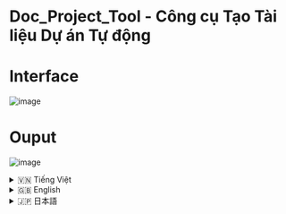 # Doc_Project_Tool - Công cụ Tạo Tài liệu Dự án Tự động

# Interface
![image](https://github.com/user-attachments/assets/5ffbc36e-e9ed-4ed2-95c3-0aeaf7004421)

# Ouput
![image](https://github.com/user-attachments/assets/8d6b78e5-fdd1-4799-b298-067d09674266)


<details>
<summary>🇻🇳 Tiếng Việt</summary>

## 1. Giới thiệu

**Doc_Project_Tool** là một công cụ Python mạnh mẽ được thiết kế để tự động tạo ra tài liệu dự án một cách nhanh chóng và hiệu quả. Công cụ này quét qua cấu trúc thư mục của dự án, liệt kê các thư mục và tệp, đồng thời trích xuất nội dung của các tệp mã nguồn phổ biến (như Python, JavaScript, Java, HTML, CSS, Shell scripts, v.v.) để đưa vào tài liệu.

**Mục tiêu chính của Doc_Project_Tool là:**

- **Tiết kiệm thời gian:** Tự động hóa quá trình tạo tài liệu, loại bỏ công việc thủ công tốn thời gian.
- **Dễ sử dụng:** Giao diện người dùng đồ họa trực quan (GUI) giúp người dùng không cần có kiến thức lập trình sâu vẫn có thể sử dụng.
- **Linh hoạt:** Hỗ trợ cấu hình các thư mục và tệp loại trừ, định dạng đầu ra (TXT hoặc Markdown), giúp tùy chỉnh tài liệu theo nhu cầu.
- **Tài liệu chi tiết:** Tạo ra tài liệu rõ ràng, dễ đọc, giúp người khác nhanh chóng nắm bắt cấu trúc và nội dung dự án.

**Ai nên sử dụng Doc_Project_Tool?**

- **Lập trình viên:** Muốn nhanh chóng tạo tài liệu cho dự án cá nhân hoặc dự án nhóm để chia sẻ, lưu trữ, hoặc bàn giao.
- **Người quản lý dự án:** Cần tài liệu tổng quan về cấu trúc và các thành phần của dự án để theo dõi và quản lý dự án hiệu quả.
- **Sinh viên/Người học:**  Muốn tạo tài liệu cho các bài tập, đồ án, hoặc dự án học tập một cách chuyên nghiệp.

## 2. Tính năng

**Doc_Project_Tool** cung cấp các tính năng nổi bật sau:

- **Quét nhiều thư mục dự án:**  Hỗ trợ chọn nhiều thư mục dự án cùng lúc, cho phép tạo tài liệu cho các dự án lớn hoặc tổ hợp dự án.
- **Loại trừ thư mục con và tệp:** Cho phép người dùng chỉ định các thư mục con và tệp/phần mở rộng tệp cần loại trừ khỏi quá trình tạo tài liệu, giúp tập trung vào các thành phần quan trọng của dự án.
- **Hỗ trợ định dạng đầu ra TXT và Markdown:**
    - **TXT:** Định dạng văn bản thuần túy, dễ đọc trong mọi trình soạn thảo văn bản.
    - **Markdown (.md):** Định dạng phổ biến cho tài liệu, hỗ trợ định dạng văn bản (tiêu đề, danh sách, code block...), dễ dàng chuyển đổi sang HTML và các định dạng khác. Markdown rất thích hợp để đăng tải tài liệu lên các nền tảng như GitHub, GitLab, v.v.
- **Liệt kê cấu trúc thư mục rõ ràng:** Tài liệu được tạo ra thể hiện cấu trúc thư mục dự án một cách trực quan bằng cách sử dụng ký tự đồ họa ASCII (cho TXT) hoặc định dạng danh sách (cho Markdown), giúp dễ dàng hình dung cấu trúc dự án.
- **Trích xuất và hiển thị nội dung tệp mã nguồn:**  Đối với các tệp có phần mở rộng phổ biến như `.py`, `.js`, `.java`, `.cpp`, `.html`, `.css`, `.bat`, `.sh`, `.txt`, `.env`, công cụ sẽ trích xuất và hiển thị nội dung của chúng trong tài liệu (có syntax highlighting đơn giản bằng cách bao quanh code block bằng ```).
- **Xử lý lỗi và bỏ qua tệp/thư mục:**  Công cụ xử lý các lỗi như "Không tìm thấy tệp/thư mục" hoặc "Lỗi truy cập" một cách mềm dẻo và ghi lại thông tin về các lỗi và các tệp/thư mục bị bỏ qua trong tài liệu đầu ra, giúp người dùng biết được những vấn đề có thể xảy ra.
- **Chế độ Verbose (tùy chọn):** Khi bật chế độ Verbose, tài liệu sẽ hiển thị thêm thông tin chi tiết như số lượng tệp và thư mục đã xử lý.
- **Giao diện người dùng đồ họa (GUI) thân thiện:** Sử dụng thư viện `customtkinter` và `tkinter`, cung cấp giao diện trực quan, dễ sử dụng cho người dùng không chuyên về kỹ thuật.
- **Thông báo hoàn thành và Mở thư mục đầu ra:**  Sau khi tạo tài liệu thành công, công cụ hiển thị thông báo hoàn thành và cung cấp nút để mở nhanh chóng thư mục chứa tài liệu vừa tạo.

## 3. Cấu trúc Dự án

```
Doc_Project_Tool/
├── .git/             (Thư mục Git - không liệt kê khi tạo tài liệu)
├── .gitignore        (File chỉ định các tệp/thư mục Git bỏ qua)
├── Core/             (Thư mục chứa mã nguồn chính của công cụ)
│   ├── Tool.py       (File mã nguồn Python chính của công cụ)
├── moitruongao/     (Thư mục môi trường ảo Python - có thể liệt kê hoặc loại trừ)
├── run.bat           (File batch để chạy ứng dụng trên Windows)
```

- **`.git/`**: Thư mục Git chứa thông tin về lịch sử phiên bản của dự án. (Thường được loại trừ khỏi tài liệu).
- **`.gitignore`**: File văn bản liệt kê các file và thư mục mà Git sẽ bỏ qua, không theo dõi và không commit.
- **`Core/`**: Thư mục chứa mã nguồn Python chính của công cụ.
    - **`Tool.py`**: File Python chứa toàn bộ logic của công cụ, giao diện người dùng, và các chức năng tạo tài liệu.
- **`moitruongao/`**: Thư mục môi trường ảo Python. Thư mục này chứa các thư viện Python riêng biệt cho dự án này, giúp tránh xung đột phiên bản thư viện với các dự án khác. (Có thể được đưa vào tài liệu nếu bạn không loại trừ).
- **`run.bat`**: File batch script (trên Windows) giúp kích hoạt môi trường ảo và chạy file `Tool.py` một cách dễ dàng.

## 4. Cài đặt

### Điều kiện tiên quyết

Trước khi cài đặt và sử dụng **Doc_Project_Tool**, bạn cần đảm bảo rằng hệ thống của bạn đã cài đặt:

1. **Python:** Phiên bản Python 3.8 trở lên. Bạn có thể tải Python từ trang web chính thức: [https://www.python.org/downloads/](https://www.python.org/downloads/)

2. **pip:** (Thường được cài đặt cùng với Python) Pip là trình quản lý gói cho Python, dùng để cài đặt các thư viện cần thiết cho dự án.

### Các bước cài đặt

1. **Tải Dự án:** Clone hoặc tải xuống mã nguồn của dự án **Doc_Project_Tool** từ GitHub (hoặc nguồn cung cấp khác).

   ```bash
   git clone [URL_repository_GitHub_của_bạn]
   cd Doc_Project_Tool
   ```

2. **Tạo Môi trường Ảo (khuyến khích):**  Sử dụng môi trường ảo giúp quản lý các thư viện Python cho từng dự án một cách độc lập. Trong thư mục dự án **Doc_Project_Tool**, chạy lệnh sau để tạo môi trường ảo có tên `moitruongao`:

   ```bash
   python -m venv moitruongao
   ```

3. **Kích hoạt Môi trường Ảo:**

   - **Trên Windows:** Chạy file `run.bat` trong thư mục dự án. File `run.bat` sẽ tự động kích hoạt môi trường ảo và chạy ứng dụng.

     Hoặc, bạn có thể kích hoạt thủ công bằng lệnh sau trong Command Prompt hoặc PowerShell:
     ```bash
     moitruongao\Scripts\activate.bat
     ```

   - **Trên macOS/Linux:** Chạy lệnh sau trong Terminal:
     ```bash
     source moitruongao/bin/activate
     ```

4. **Cài đặt Thư viện (nếu cần):** **Doc_Project_Tool** sử dụng các thư viện sau: `customtkinter`, `tkinter`, và `ttk`.  Các thư viện này đã được import trong file `Tool.py`, nhưng nếu bạn gặp lỗi thiếu thư viện khi chạy, hãy đảm bảo chúng đã được cài đặt trong môi trường ảo.

   Mở file `run.bat` bạn sẽ thấy dòng: `pip install -r requirements.txt`.  File `requirements.txt` (nếu có trong repository) sẽ liệt kê các thư viện cần thiết.

   Nếu file `requirements.txt` không có, bạn có thể tự cài đặt các thư viện (trong khi môi trường ảo đang được kích hoạt) bằng lệnh `pip install`:
   ```bash
   pip install customtkinter tkinter ttkbootstrap
   ```
   (Lưu ý: `ttkbootstrap` là một theme cho `tkinter`, không bắt buộc. `customtkinter` đã bao gồm nhiều theme đẹp, `ttkbootstrap` có thể không cần thiết.)

5. **Chạy Ứng dụng:**

   - **Trên Windows (khuyến khích):** Chạy file `run.bat`. File này sẽ kích hoạt môi trường ảo (nếu chưa) và sau đó chạy file `Core\Tool.py` để khởi động ứng dụng GUI.

   - **Chạy trực tiếp (mọi hệ điều hành sau khi kích hoạt môi trường ảo):**
     Di chuyển đến thư mục `Core/` và chạy lệnh:
     ```bash
     cd Core
     python Tool.py
     ```

     Hoặc, từ thư mục gốc dự án, chạy:
     ```bash
     python Core/Tool.py
     ```

     Giao diện đồ họa của **Doc_Project_Tool** sẽ hiện lên.

## 5. Cách Sử dụng

### Giao diện Người dùng Đồ họa (GUI)

Khi chạy file `Tool.py` hoặc `run.bat`, bạn sẽ thấy giao diện chính của **Doc_Project_Tool**:

Giao diện được chia thành các phần chính:

1. **Chọn Thư mục Dự án:**  Khu vực này cho phép bạn thêm và quản lý các thư mục dự án mà bạn muốn tạo tài liệu.
    - **Danh sách Thư mục Dự án:** Hiển thị danh sách các thư mục đã được chọn.
    - **Nút "Thêm":**  Mở hộp thoại chọn thư mục để thêm thư mục dự án vào danh sách.
    - **Nút "Xóa":** Xóa thư mục đang được chọn khỏi danh sách.

2. **Cài đặt Loại trừ:** Khu vực này dùng để cấu hình các loại trừ.
    - **Thư mục con loại trừ:** Một text box lớn để bạn nhập danh sách các tên thư mục con cần loại trừ (ví dụ: `__pycache__`, `venv`, `.git`). Mỗi tên thư mục con trên một dòng.
    - **Tệp loại trừ:**  Một text box lớn để nhập danh sách các phần mở rộng tệp hoặc tên tệp cần loại trừ (ví dụ: `.pyc`, `desktop.ini`, `.json`, `*.log`). Mỗi phần mở rộng hoặc tên tệp trên một dòng.
    - **Nút "Thêm mặc định":** Điền sẵn danh sách các thư mục con và tệp loại trừ mặc định (thường dùng).

3. **Cài đặt Đầu ra:**  Khu vực cấu hình thư mục đầu ra và tên file tài liệu.
    - **Thư mục Đầu ra:**
        - **Label "Thư mục đầu ra":** Nhãn cho trường thư mục đầu ra.
        - **Trường nhập đường dẫn:** Hiển thị đường dẫn thư mục đầu ra hiện tại (mặc định là thư mục hiện tại "."). Bạn có thể nhập trực tiếp đường dẫn hoặc sử dụng nút "Chọn...".
        - **Nút "Chọn...":** Mở hộp thoại chọn thư mục để chọn thư mục đầu ra.
    - **Tên tệp:**
        - **Label "Tên tệp":** Nhãn cho trường tên tệp.
        - **Trường nhập tên tệp cơ sở:**  Nhập tên tệp cơ sở (ví dụ: `tai_lieu_du_an`). Tên file cuối cùng sẽ có dạng `[tên_tệp_cơ_sở].txt` hoặc `[tên_tệp_cơ_sở].md`, có thể có thêm số thứ tự nếu file đã tồn tại.

4. **Định dạng Đầu ra:** Lựa chọn định dạng tài liệu đầu ra:
    - **Radio button "txt":**  Chọn định dạng văn bản thuần túy `.txt`.
    - **Radio button "Markdown":** Chọn định dạng Markdown `.md`.

5. **Tùy chọn & Thực thi:**
    - **Checkbox "Verbose":**  Bật chế độ verbose để hiển thị thêm thông tin chi tiết trong tài liệu đầu ra (số tệp, thư mục đã xử lý).
    - **Nút "Tạo Tài Liệu":** Nút chính để bắt đầu quá trình tạo tài liệu dự án. Nhấn nút này sau khi đã cấu hình xong các cài đặt.

6. **Hiển thị Đầu ra:**  Text box lớn ở cuối giao diện để hiển thị các thông báo trong quá trình tạo tài liệu, cũng như các thông báo lỗi, cảnh báo, và thông báo hoàn thành.

### Giải thích các Trường Nhập

- **Thư mục Dự án:** Chọn một hoặc nhiều thư mục gốc của dự án mà bạn muốn tạo tài liệu cấu trúc và nội dung.
- **Thư mục con loại trừ:** Liệt kê các thư mục con (nằm trong các thư mục dự án đã chọn) mà bạn muốn bỏ qua, không đưa vào tài liệu. Ví dụ: `__pycache__`, `node_modules`, `venv`, `.git`. Mỗi thư mục con trên một dòng.
- **Tệp loại trừ:**  Liệt kê các phần mở rộng tệp (ví dụ: `.pyc`, `.log`, `.tmp`) hoặc tên tệp cụ thể mà bạn muốn bỏ qua. Ví dụ: `.log`, `temp.txt`, `*.bak`.  Mỗi loại trừ trên một dòng.
- **Thư mục Đầu ra:**  Chọn thư mục mà bạn muốn lưu file tài liệu được tạo ra. Nếu bạn không chọn, file sẽ được lưu trong thư mục hiện tại của ứng dụng.
- **Tên tệp:**  Đặt tên cho file tài liệu đầu ra (ví dụ: `project_docs`). Tên file cuối cùng sẽ được thêm phần mở rộng `.txt` hoặc `.md` tùy theo định dạng bạn chọn, và có thể thêm số nếu file trùng tên đã tồn tại.
- **Định dạng:** Chọn giữa `.txt` (văn bản thuần túy) hoặc `.md` (Markdown) cho tài liệu đầu ra.
- **Verbose:**  Nếu đánh dấu vào checkbox "Verbose", tài liệu sẽ bao gồm thêm thông tin về số lượng file và thư mục đã được xử lý.

**Quy trình sử dụng:**

1. **Thêm Thư mục Dự án:** Nhấn nút "Thêm" để chọn một hoặc nhiều thư mục dự án. Các thư mục đã chọn sẽ hiển thị trong danh sách.
2. **Cấu hình Loại trừ (tùy chọn):**  Nhập các thư mục con và tệp cần loại trừ vào các text box tương ứng. Hoặc nhấn "Thêm mặc định" để sử dụng danh sách loại trừ phổ biến.
3. **Chọn Thư mục Đầu ra:** Chọn thư mục bạn muốn lưu tài liệu. Nếu bạn không thay đổi, file sẽ được lưu trong thư mục hiện tại của ứng dụng.
4. **Nhập Tên tệp:** Nhập tên cơ sở cho file tài liệu.
5. **Chọn Định dạng Đầu ra:** Chọn "txt" hoặc "Markdown".
6. **Chọn Verbose (tùy chọn):** Đánh dấu vào checkbox "Verbose" nếu muốn.
7. **Nhấn "Tạo Tài Liệu":**  Nhấn nút này để bắt đầu quá trình tạo tài liệu.
8. **Theo dõi Đầu ra:** Xem text box "Hiển thị Đầu ra" để theo dõi tiến trình, thông báo lỗi, và thông báo hoàn thành.
9. **Kiểm tra Tài liệu:** Sau khi hoàn thành, kiểm tra file tài liệu được tạo ra trong thư mục đầu ra bạn đã chọn. Nhấn nút "Đi tới thư mục" trong hộp thoại hoàn thành để mở thư mục chứa tài liệu.

## 6. Ví dụ Sử dụng

Để giúp bạn dễ dàng hình dung cách sử dụng **Doc_Project_Tool**, chúng ta sẽ xem xét một số ví dụ minh họa cụ thể:

### Ví dụ 1: Tạo tài liệu TXT cơ bản cho một dự án Python nhỏ

**Tình huống:** Bạn có một dự án Python đơn giản tên là `my_python_project` có cấu trúc như sau:

```
my_python_project/
├── main.py
├── utils/
│   ├── helper.py
└── requirements.txt
```

Bạn muốn tạo một tài liệu TXT đơn giản để xem cấu trúc dự án và nội dung các file code Python.

**Các bước thực hiện:**

1. **Khởi động Doc_Project_Tool:** Chạy file `run.bat` (Windows) hoặc `python Core/Tool.py` (macOS/Linux) để mở giao diện ứng dụng.

2. **Thêm Thư mục Dự án:**
   - Nhấn nút **"Thêm"** trong khu vực **"Chọn Thư mục Dự án"**.
   - Chọn thư mục `my_python_project` từ hộp thoại chọn thư mục và nhấn **"Chọn Thư mục"**.
   - Thư mục `my_python_project` sẽ xuất hiện trong danh sách **Thư mục Dự án**.

3. **Cài đặt Loại trừ:**  Để ví dụ đơn giản, chúng ta sẽ **không** loại trừ thư mục con hoặc tệp nào. Để trống các text box **"Thư mục con loại trừ"** và **"Tệp loại trừ"**.

4. **Cài đặt Đầu ra:**
   - **Thư mục Đầu ra:** Để mặc định (thường là thư mục hiện tại của ứng dụng).
   - **Tên tệp:** Nhập `tai_lieu_python_project` vào trường **"Tên tệp"**.

5. **Định dạng Đầu ra:** Chọn radio button **"txt"** để tạo tài liệu định dạng TXT.

6. **Tùy chọn Verbose:** Để ví dụ này đơn giản, **không đánh dấu** vào checkbox **"Verbose"**.

7. **Thực thi:** Nhấn nút **"Tạo Tài Liệu"**.

8. **Xem kết quả:** Sau khi quá trình tạo tài liệu hoàn tất (thông báo "Hoàn thành" hiện ra), mở thư mục đầu ra bạn đã chọn. Bạn sẽ thấy file `tai_lieu_python_project.txt`.

**Nội dung file `tai_lieu_python_project.txt` (ví dụ):**

```txt
Dự án: my_python_project - ...

my_python_project/
├── main.py
└── utils/
    └── helper.py


my_python_project/
**main.py**
```python
def main():
    print("Xin chào từ my_python_project!")
    # Gọi hàm helper từ module utils
    from utils import helper
    helper.say_hello("Người dùng")

if __name__ == "__main__":
    main()
```

```
**utils\helper.py**
```python
def say_hello(name):
    print(f"Xin chào, {name} từ module helper!")
```


**Giải thích:**

- Tài liệu TXT đã được tạo thành công trong thư mục đầu ra.
- Cấu trúc thư mục `my_python_project` được liệt kê rõ ràng.
- Nội dung của các file Python (`main.py`, `utils\helper.py`) đã được trích xuất và hiển thị bên dưới, được bao quanh bởi ``` để đánh dấu code block.

---

### Ví dụ 2: Tạo tài liệu Markdown cho dự án Web và loại trừ thư mục môi trường ảo

**Tình huống:** Bạn có một dự án web front-end sử dụng HTML, CSS, JavaScript và có thư mục môi trường ảo `venv` mà bạn muốn loại trừ khỏi tài liệu. Cấu trúc dự án có thể như sau:

```
my_web_project/
├── index.html
├── css/
│   └── styles.css
├── js/
│   └── script.js
├── img/
│   └── logo.png   (Chúng ta sẽ loại trừ file ảnh này)
└── venv/          (Thư mục môi trường ảo cần loại trừ)
```

Bạn muốn tạo tài liệu Markdown, loại trừ thư mục `venv` và file ảnh `logo.png`.

**Các bước thực hiện:**

1. **Khởi động Doc_Project_Tool.**

2. **Thêm Thư mục Dự án:** Thêm thư mục `my_web_project` vào danh sách dự án như trong Ví dụ 1.

3. **Cài đặt Loại trừ:**
   - **Thư mục con loại trừ:** Trong text box **"Thư mục con loại trừ"**, nhập `venv`.
   - **Tệp loại trừ:** Trong text box **"Tệp loại trừ"**, nhập `logo.png`.

4. **Cài đặt Đầu ra:**
   - **Thư mục Đầu ra:** Chọn thư mục mong muốn, ví dụ: thư mục Desktop.
   - **Tên tệp:** Nhập `tai_lieu_web_project` vào trường **"Tên tệp"**.

5. **Định dạng Đầu ra:** Chọn radio button **"Markdown"** để tạo tài liệu định dạng Markdown.

6. **Tùy chọn Verbose:** **Có thể đánh dấu** vào checkbox **"Verbose"** nếu bạn muốn xem thông tin chi tiết về quá trình xử lý.

7. **Thực thi:** Nhấn nút **"Tạo Tài Liệu"**.

8. **Xem kết quả:** Sau khi hoàn tất, mở thư mục Desktop (hoặc thư mục đầu ra đã chọn). Bạn sẽ thấy file `tai_lieu_web_project.md`.

**Một phần nội dung file `tai_lieu_web_project.md` (ví dụ):**

```markdown
# Dự án: my_web_project - ...

my_web_project/
├── index.html
├── css/
│   └── styles.css
├── js/
│   └── script.js
├── img/
└── venv/          (Không liệt kê)


### [Xử lý file]
✅ my_web_project/index.html

- 📁 Thư mục đã quét: 2
- 📄 Tệp đã quét: 3
- 📂 Thư mục bỏ qua:
    └──venv
- 📄 Tệp bỏ qua:
    └── img\logo.png

**index.html**

```html
<!DOCTYPE html>
<html lang="en">
<head>
    <meta charset="UTF-8">
    <title>Trang Web của Tôi</title>
    <link rel="stylesheet" href="css/styles.css">
</head>
<body>
    <h1>Chào mừng đến với Trang Web của Tôi!</h1>
    <img src="img/logo.png" alt="Logo">
    <script src="js/script.js"></script>
</body>
</html>


**css\styles.css**

```css
body {
    font-family: sans-serif;
}
h1 {
    color: blue;
}


**js\script.js**

```javascript
console.log("Trang web đã được tải!");

```

**Giải thích:**

- Tài liệu Markdown đã được tạo thành công.
- Cấu trúc thư mục hiển thị dưới dạng danh sách Markdown.
- Thư mục `venv/` và file `img/logo.png` đã được loại trừ và được ghi rõ trong phần "Thư mục bỏ qua" và "Tệp bỏ qua" ở cuối tài liệu.
- Nội dung của các file HTML, CSS, JavaScript đã được trích xuất và hiển thị trong Markdown code blocks (```markdown).

---

### Khám phá thêm

Thử nghiệm với các cài đặt khác nhau như bật chế độ **"Verbose"**, thêm nhiều thư mục dự án, và tùy chỉnh danh sách loại trừ để khám phá toàn bộ khả năng của **Doc_Project_Tool**.

Chúc bạn tạo tài liệu dự án thành công!

## 7. Cấu hình Nâng cao

### File loại trừ mặc định

**Doc_Project_Tool** đã cài đặt sẵn một số thư mục con và phần mở rộng tệp loại trừ mặc định, được coi là phổ biến và thường không cần thiết trong tài liệu dự án, ví dụ:

**Thư mục con loại trừ mặc định:**
```
__pycache__
moitruongao
venv
.git
.vscode
bieutuong
memory
node_modules
uploads
chats
```

**Tệp loại trừ mặc định:**
```
.pyc
desktop.ini
.json
.txt
.rar
requirements.txt
ex.json
.jpg
.mp3
```

Bạn có thể tùy chỉnh danh sách này bằng cách chỉnh sửa trực tiếp trong các text box "Thư mục con loại trừ" và "Tệp loại trừ" trong giao diện GUI.  Nút "Thêm mặc định" sẽ giúp bạn nhanh chóng khôi phục lại danh sách loại trừ mặc định nếu bạn muốn.

### Định dạng Đầu ra

**Doc_Project_Tool** hỗ trợ hai định dạng đầu ra chính: **TXT** và **Markdown**.

- **TXT (.txt):** Tạo file văn bản thuần túy, dễ đọc bằng bất kỳ trình soạn thảo văn bản nào. Cấu trúc thư mục được biểu diễn bằng ký tự ASCII. Nội dung file code được bao quanh bởi ``` để đánh dấu code block (nhưng không có syntax highlighting). Phù hợp để đọc nhanh hoặc in ra.

- **Markdown (.md):** Tạo file Markdown, một định dạng rất phổ biến cho tài liệu kỹ thuật. Markdown cho phép định dạng văn bản phong phú hơn (tiêu đề, danh sách, code block, ...) và dễ dàng chuyển đổi sang HTML. Cấu trúc thư mục được biểu diễn bằng danh sách Markdown. Nội dung file code được bao quanh bởi ```markdown để tạo code block Markdown. Định dạng Markdown rất thích hợp để xem trực tuyến trên GitHub, GitLab, hoặc sử dụng với các công cụ tạo tài liệu tĩnh (static site generators).

Bạn có thể chọn định dạng đầu ra phù hợp với nhu cầu sử dụng của mình trước khi tạo tài liệu.

</details>

<details>
<summary>🇬🇧 English</summary>

## 1. Introduction

**Doc_Project_Tool** is a powerful Python tool designed to automatically generate project documentation quickly and efficiently. It scans through the project's directory structure, lists directories and files, and extracts the content of common source code files (such as Python, JavaScript, Java, HTML, CSS, Shell scripts, etc.) for inclusion in the documentation.

**The main goals of Doc_Project_Tool are:**

- **Save Time:** Automate the documentation process, eliminating time-consuming manual work.
- **Easy to Use:** An intuitive Graphical User Interface (GUI) makes it accessible to users without deep programming knowledge.
- **Flexible:** Supports configuration of excluded directories and files, and output formats (TXT or Markdown), allowing customization to meet specific needs.
- **Detailed Documentation:** Generates clear, easy-to-read documentation, helping others quickly understand project structure and content.

**Who should use Doc_Project_Tool?**

- **Programmers:** Who want to quickly create documentation for personal or team projects for sharing, archiving, or handover.
- **Project Managers:** Who need an overview of project structure and components for effective project tracking and management.
- **Students/Learners:** Who want to create professional-looking documentation for assignments, projects, or learning exercises.

## 2. Features

**Doc_Project_Tool** offers the following key features:

- **Scan Multiple Project Directories:** Supports selecting multiple project directories at once, allowing documentation generation for large or combined projects.
- **Exclude Subdirectories and Files:** Allows users to specify subdirectories and file extensions/names to exclude from documentation generation, focusing on essential project components.
- **TXT and Markdown Output Formats Supported:**
    - **TXT:** Plain text format, easily readable in any text editor.
    - **Markdown (.md):** Popular documentation format, supports text formatting (headings, lists, code blocks...), and easily convertible to HTML and other formats. Markdown is well-suited for online documentation platforms like GitHub, GitLab, etc.
- **Clear Directory Structure Listing:** Generated documentation visually represents the project's directory structure using ASCII art characters (for TXT) or list formatting (for Markdown), providing an easy-to-grasp project overview.
- **Source Code File Content Extraction and Display:** For files with common extensions like `.py`, `.js`, `.java`, `.cpp`, `.html`, `.css`, `.bat`, `.sh`, `.txt`, `.env`, the tool extracts and displays their content in the documentation (with basic syntax highlighting by enclosing code blocks in ```).
- **Error Handling and File/Directory Skipping:** The tool gracefully handles errors like "File/directory not found" or "Permission denied," and records information about errors and skipped files/directories in the output documentation, informing users of potential issues.
- **Verbose Mode (Optional):** When Verbose mode is enabled, the documentation includes detailed information such as the number of files and directories processed.
- **User-Friendly Graphical User Interface (GUI):** Uses `customtkinter` and `tkinter` libraries to provide an intuitive, easy-to-use interface for non-technical users.
- **Completion Notification and Output Directory Opening:** Upon successful documentation generation, the tool displays a completion message and provides a button to quickly open the directory containing the generated documentation.

## 3. Project Structure

```
Doc_Project_Tool/
├── .git/             (Git Directory - not listed in documentation)
├── .gitignore        (File specifying files/directories Git should ignore)
├── Core/             (Directory containing the core source code of the tool)
│   ├── Tool.py       (Main Python source code file of the tool)
├── moitruongao/     (Python virtual environment directory - can be listed or excluded)
├── run.bat           (Batch file to run the application on Windows)
```

- **`.git/`**: Git directory containing version history. (Usually excluded from documentation).
- **`.gitignore`**: Text file listing files and directories Git should ignore from tracking and committing.
- **`Core/`**: Directory containing the main Python source code of the tool.
    - **`Tool.py`**: Python file containing the tool's entire logic, user interface, and documentation generation functionalities.
- **`moitruongao/`**: Python virtual environment directory. This directory contains isolated Python libraries for this project, avoiding version conflicts with other projects. (Can be included in documentation if not excluded).
- **`run.bat`**: Batch script (on Windows) to easily activate the virtual environment and run `Tool.py`.

## 4. Installation

### Prerequisites

Before installing and using **Doc_Project_Tool**, ensure your system has the following installed:

1. **Python:** Python version 3.8 or later. You can download Python from the official website: [https://www.python.org/downloads/](https://www.python.org/downloads/)

2. **pip:** (Usually installed with Python) Pip is a package manager for Python, used to install necessary libraries for the project.

### Installation Steps

1. **Download Project:** Clone or download the source code of the **Doc_Project_Tool** project from GitHub (or other source).

   ```bash
   git clone [Your_GitHub_Repository_URL]
   cd Doc_Project_Tool
   ```

2. **Create Virtual Environment (Recommended):** Using a virtual environment helps manage Python libraries for each project independently. In the **Doc_Project_Tool** project directory, run the following command to create a virtual environment named `moitruongao`:

   ```bash
   python -m venv moitruongao
   ```

3. **Activate Virtual Environment:**

   - **On Windows:** Run the `run.bat` file in the project directory. `run.bat` will automatically activate the virtual environment and run the application.

     Alternatively, you can manually activate it using the following command in Command Prompt or PowerShell:
     ```bash
     moitruongao\Scripts\activate.bat
     ```

   - **On macOS/Linux:** Run the following command in the Terminal:
     ```bash
     source moitruongao/bin/activate
     ```

4. **Install Libraries (If Necessary):** **Doc_Project_Tool** uses the following libraries: `customtkinter`, `tkinter`, and `ttk`. These libraries are imported in `Tool.py`, but if you encounter library missing errors, ensure they are installed in the virtual environment.

   Open `run.bat`, and you'll find the line: `pip install -r requirements.txt`. The `requirements.txt` file (if available in the repository) lists the necessary libraries.

   If `requirements.txt` is not present, you can install the libraries manually (while the virtual environment is activated) using the `pip install` command:
   ```bash
   pip install customtkinter tkinter ttkbootstrap
   ```
   (Note: `ttkbootstrap` is a theme for `tkinter`, optional. `customtkinter` already includes beautiful themes; `ttkbootstrap` may not be necessary.)

5. **Run Application:**

   - **On Windows (Recommended):** Run the `run.bat` file. This file will activate the virtual environment (if not already active) and then run `Core\Tool.py` to start the GUI application.

   - **Run Directly (Any OS after activating virtual environment):**
     Navigate to the `Core/` directory and run the command:
     ```bash
     cd Core
     python Tool.py
     ```

     Or, from the project root directory, run:
     ```bash
     python Core/Tool.py
     ```

     The graphical interface of **Doc_Project_Tool** will appear.

## 5. How to Use

### Graphical User Interface (GUI)

When you run `Tool.py` or `run.bat`, you will see the main interface of **Doc_Project_Tool**:

The interface is divided into main sections:

1. **Select Project Directory:** This area allows you to add and manage the project directories for which you want to generate documentation.
    - **Project Directories List:** Displays the list of selected project directories.
    - **"Add" Button:** Opens a directory selection dialog to add a project directory to the list.
    - **"Remove" Button:** Removes the currently selected directory from the list.

2. **Exclusion Settings:** This area is used to configure exclusions.
    - **Excluded Subdirectories:** A large textbox where you can enter a list of subdirectory names to exclude (e.g., `__pycache__`, `venv`, `.git`). Each subdirectory name on a new line.
    - **Excluded Files:** A large textbox to enter a list of file extensions or filenames to exclude (e.g., `.pyc`, `desktop.ini`, `.json`, `*.log`). Each extension or filename on a new line.
    - **"Add Defaults" Button:** Fills in a pre-defined list of commonly used excluded subdirectories and files.

3. **Output Settings:** Area for configuring the output directory and documentation filename.
    - **Output Directory:**
        - **"Output Directory" Label:** Label for the output directory field.
        - **Path Entry Field:** Displays the current output directory path (default is the current directory "."). You can directly enter a path or use the "Browse..." button.
        - **"Browse..." Button:** Opens a directory selection dialog to choose the output directory.
    - **Filename:**
        - **"Filename" Label:** Label for the filename field.
        - **Base Filename Entry Field:** Enter the base filename (e.g., `project_documentation`). The final filename will be `[base_filename].txt` or `[base_filename].md`, potentially with a numeric suffix if a file with the same name already exists.

4. **Output Format:** Select the output documentation format:
    - **"txt" Radio Button:** Selects plain text `.txt` format.
    - **"Markdown" Radio Button:** Selects Markdown `.md` format.

5. **Options & Execution:**
    - **"Verbose" Checkbox:** Enables verbose mode to include more detailed information in the output documentation (number of files, directories processed).
    - **"Generate Documentation" Button:** The main button to start the project documentation generation process. Click this button after configuring all settings.

6. **Output Display:** A large textbox at the bottom of the interface to display messages during documentation generation, including error messages, warnings, and completion notifications.

### Input Field Explanations

- **Project Directories:** Select one or more root directories of the projects for which you want to document structure and content.
- **Excluded Subdirectories:** List subdirectory names (within the selected project directories) that you want to skip and not include in the documentation. Example: `__pycache__`, `node_modules`, `venv`, `.git`. Each subdirectory name on a new line.
- **Excluded Files:** List file extensions (e.g., `.pyc`, `.log`, `.tmp`) or specific filenames you want to skip. Example: `.log`, `temp.txt`, `*.bak`. Each exclusion on a new line.
- **Output Directory:** Choose the directory where you want to save the generated documentation file. If you don't choose, the file will be saved in the application's current directory.
- **Filename:** Set a name for the output documentation file (e.g., `project_docs`). The actual filename will have the extension `.txt` or `.md` depending on the format you choose, and may have a number appended if a filename already exists.
- **Format:** Choose between `.txt` (plain text) or `.md` (Markdown) for the output documentation.
- **Verbose:** If you check the "Verbose" checkbox, the documentation will include extra information about the number of files and directories processed.

**Usage Procedure:**

1. **Add Project Directories:** Click the "Add" button to select one or more project directories. Selected directories will appear in the list.
2. **Configure Exclusions (Optional):** Enter subdirectories and files to exclude in the corresponding text boxes. Or click "Add Defaults" to use the common exclusion list.
3. **Choose Output Directory:** Select the directory where you want to save the documentation. If you don't change it, the file will be saved in the application's current directory.
4. **Enter Filename:** Enter a base name for the documentation file.
5. **Choose Output Format:** Select "txt" or "Markdown".
6. **Select Verbose (Optional):** Check the "Verbose" checkbox if desired.
7. **Click "Generate Documentation":** Click this button to start the documentation generation process.
8. **Monitor Output:** Watch the "Output Display" textbox to monitor progress, error messages, and completion notifications.
9. **Check Documentation:** After completion, check the documentation file generated in the output directory you selected. Click "Go to Folder" in the completion dialog to open the directory containing the documentation.

## 6. Usage Examples

To help you visualize how to use **Doc_Project_Tool**, let's look at some specific usage examples:

### Example 1: Generate Basic TXT Documentation for a Small Python Project

**Scenario:** You have a simple Python project named `my_python_project` with the following structure:

```
my_python_project/
├── main.py
├── utils/
│   ├── helper.py
└── requirements.txt
```

You want to generate basic TXT documentation to view the project structure and the content of the Python code files.

**Steps to Follow:**

1. **Launch Doc_Project_Tool:** Run `run.bat` (Windows) or `python Core/Tool.py` (macOS/Linux) to open the application interface.

2. **Add Project Directory:**
   - Click the **"Add"** button in the **"Select Project Directory"** area.
   - Select the `my_python_project` directory from the directory selection dialog and click **"Select Folder"**.
   - The `my_python_project` directory will appear in the **Project Directories** list.

3. **Exclusion Settings:** For this simple example, we will **not** exclude any subdirectories or files. Leave the **"Excluded Subdirectories"** and **"Excluded Files"** textboxes empty.

4. **Output Settings:**
   - **Output Directory:** Leave it as default (usually the application's current directory).
   - **Filename:** Enter `python_project_docs` in the **"Filename"** field.

5. **Output Format:** Select the **"txt"** radio button to generate TXT format documentation.

6. **Verbose Option:** For this simple example, **do not check** the **"Verbose"** checkbox.

7. **Execute:** Click the **"Generate Documentation"** button.

8. **View Results:** After the documentation generation is complete (the "Completion" message appears), open the output directory you selected. You will see the file `python_project_docs.txt`.

**Content of `python_project_docs.txt` (Example):**

```txt
Project: my_python_project - ...

my_python_project/
├── main.py
└── utils/
    └── helper.py


my_python_project/
**main.py**
```python
def main():
    print("Hello from my_python_project!")
    # Call helper function from utils module
    from utils import helper
    helper.say_hello("User")

if __name__ == "__main__":
    main()
```

```
**utils\helper.py**
```python
def say_hello(name):
    print(f"Hello, {name} from helper module!")
```


**Explanation:**

- The TXT documentation file was successfully created in the output directory.
- The `my_python_project` directory structure is listed clearly.
- The content of Python files (`main.py`, `utils\helper.py`) has been extracted and displayed below, enclosed in ``` to mark code blocks.

---

### Example 2: Generate Markdown Documentation for a Web Project and Exclude a Virtual Environment Directory

**Scenario:** You have a front-end web project using HTML, CSS, JavaScript, and a virtual environment directory `venv` that you want to exclude from documentation. The project structure might be:

```
my_web_project/
├── index.html
├── css/
│   └── styles.css
├── js/
│   └── script.js
├── img/
│   └── logo.png   (We will exclude this image file)
└── venv/          (Virtual environment directory to exclude)
```

You want to generate Markdown documentation, exclude the `venv` directory, and exclude the image file `logo.png`.

**Steps to Follow:**

1. **Launch Doc_Project_Tool.**

2. **Add Project Directory:** Add the `my_web_project` directory to the project list as in Example 1.

3. **Exclusion Settings:**
   - **Excluded Subdirectories:** In the **"Excluded Subdirectories"** textbox, enter `venv`.
   - **Excluded Files:** In the **"Excluded Files"** textbox, enter `logo.png`.

4. **Output Settings:**
   - **Output Directory:** Choose the desired directory, e.g., the Desktop.
   - **Filename:** Enter `web_project_docs` in the **"Filename"** field.

5. **Output Format:** Select the **"Markdown"** radio button to generate Markdown format documentation.

6. **Verbose Option:** **You can check** the **"Verbose"** checkbox if you want to see detailed processing information.

7. **Execute:** Click the **"Generate Documentation"** button.

8. **View Results:** After completion, open the Desktop (or the output directory you chose). You will see the file `web_project_docs.md`.

**Partial Content of `web_project_docs.md` (Example):**

```markdown
# Project: my_web_project - ...

my_web_project/
├── index.html
├── css/
│   └── styles.css
├── js/
│   └── script.js
├── img/
└── venv/          (Not listed)


### [File processing]
✅ my_web_project/index.html

- 📁 Directories scanned: 2
- 📄 Files scanned: 3
- 📂 Directories skipped:
    └──venv
- 📄 Files skipped:
    └── img\logo.png

**index.html**

```html
<!DOCTYPE html>
<html lang="en">
<head>
    <meta charset="UTF-8">
    <title>My Web Page</title>
    <link rel="stylesheet" href="css/styles.css">
</head>
<body>
    <h1>Welcome to My Web Page!</h1>
    <img src="img/logo.png" alt="Logo">
    <script src="js/script.js"></script>
</body>
</html>
```

**css\styles.css**

```css
body {
    font-family: sans-serif;
}
h1 {
    color: blue;
}
```

**js\script.js**

```javascript
console.log("Web page loaded!");
```

**Explanation:**

- The Markdown documentation file was successfully created.
- The directory structure is shown as a Markdown list.
- The `venv/` directory and `img/logo.png` file have been excluded and are noted in the "Directories skipped" and "Files skipped" sections at the end of the documentation.
- The content of HTML, CSS, and JavaScript files has been extracted and displayed within Markdown code blocks (```markdown).

---

### Explore More

Experiment with different settings, such as enabling **"Verbose"** mode, adding multiple project directories, and customizing exclusion lists to explore the full capabilities of **Doc_Project_Tool**.

Happy project documenting!

## 7. Advanced Configuration

### Default Exclusion Files

**Doc_Project_Tool** comes pre-configured with some default excluded subdirectories and file extensions, considered common and often unnecessary in project documentation, for example:

**Default Excluded Subdirectories:**
```
__pycache__
moitruongao
venv
.git
.vscode
bieutuong
memory
node_modules
uploads
chats
```

**Default Excluded Files:**
```
.pyc
desktop.ini
.json
.txt
.rar
requirements.txt
ex.json
.jpg
.mp3
```

You can customize this list by directly editing the "Excluded Subdirectories" and "Excluded Files" text boxes in the GUI. The "Add Defaults" button helps you quickly restore the default exclusion list if needed.

### Output Formats

**Doc_Project_Tool** supports two main output formats: **TXT** and **Markdown**.

- **TXT (.txt):** Creates a plain text file, easily readable in any text editor. Directory structure is represented with ASCII art characters. Code file content is enclosed in ``` to mark code blocks (but with no syntax highlighting). Suitable for quick reading or printing.

- **Markdown (.md):** Creates a Markdown file, a very popular format for technical documentation. Markdown allows for richer text formatting (headings, lists, code blocks, ...) and is easily convertible to HTML. Directory structure is represented with Markdown lists. Code file content is enclosed in ```markdown to create Markdown code blocks. The Markdown format is highly suitable for viewing online on platforms like GitHub, GitLab, or using with static site generators.

You can choose the output format that best suits your usage needs before generating the documentation.

</details>

<details>
<summary>🇯🇵 日本語</summary>

## 1. はじめに

**Doc_Project_Tool** は、プロジェクトのドキュメントを迅速かつ効率的に自動生成するために設計された強力なPythonツールです。プロジェクトのディレクトリ構造をスキャンし、ディレクトリとファイルをリストアップし、一般的なソースコードファイル（Python、JavaScript、Java、HTML、CSS、シェルスクリプトなど）のコンテンツをドキュメントに含めるために抽出します。

**Doc_Project_Toolの主な目的:**

- **時間の節約:** ドキュメント作成プロセスを自動化し、時間のかかる手作業を排除します。
- **使いやすさ:** 直感的なGUI（グラフィカルユーザーインターフェース）により、深いプログラミング知識を持たないユーザーでもアクセス可能。
- **柔軟性:** 除外するディレクトリとファイル、および出力形式（TXTまたはMarkdown）の構成をサポートし、特定のニーズに合わせてカスタマイズできます。
- **詳細なドキュメント:** 明確で読みやすいドキュメントを生成し、他の人がプロジェクトの構造とコンテンツを迅速に理解できるようにします。

**誰がDoc_Project_Toolを使用すべきか？**

- **プログラマー:** 個人またはチームプロジェクトのドキュメントを迅速に作成し、共有、アーカイブ、または引き継ぎたい場合。
- **プロジェクトマネージャー:** 効果的なプロジェクト追跡および管理のために、プロジェクト構造とコンポーネントの概要が必要な場合。
- **学生/学習者:** 課題、プロジェクト、または学習活動のためのプロフェッショナルなドキュメントを作成したい場合。

## 2. 機能

**Doc_Project_Tool** は、以下の主な機能を提供します。

- **複数のプロジェクトディレクトリのスキャン:** 複数のプロジェクトディレクトリの同時選択をサポートし、大規模または結合されたプロジェクトのドキュメント生成を可能にします。
- **サブディレクトリとファイルの除外:** ドキュメント生成から除外するサブディレクトリとファイル拡張子/名を指定でき、重要なプロジェクトコンポーネントに焦点を当てることができます。
- **TXTおよびMarkdown出力形式のサポート:**
    - **TXT:** プレーンテキスト形式で、どのテキストエディターでも簡単に読めます。
    - **Markdown（.md）:** 人気のあるドキュメント形式で、テキストフォーマット（見出し、リスト、コードブロックなど）をサポートし、HTMLおよびその他の形式に簡単に変換できます。Markdownは、GitHub、GitLabなどのオンラインドキュメントプラットフォームに最適です。
- **明確なディレクトリ構造リストの表示:** 生成されたドキュメントは、ASCIIアート文字（TXT用）またはリスト形式（Markdown用）を使用してプロジェクトのディレクトリ構造を視覚的に表し、プロジェクトの概要を把握しやすくします。
- **ソースコードファイルのコンテンツの抽出と表示:** `.py`、`.js`、`.java`、`.cpp`、`.html`、`.css`、`.bat`、`.sh`、`.txt`、`.env`などの一般的な拡張子のファイルの場合、ツールはドキュメント内でコンテンツを抽出して表示します（コードブロックを ``` で囲むことで基本的なシンタックスハイライト表示）。
- **エラー処理とファイル/ディレクトリのスキップ:** ツールは「ファイル/ディレクトリが見つかりません」や「アクセス拒否」などのエラーを適切に処理し、エラーとスキップされたファイル/ディレクトリに関する情報を出力ドキュメントに記録し、ユーザーに潜在的な問題を知らせます。
- **詳細モード（オプション）:** 詳細モードを有効にすると、ドキュメントには、処理されたファイルとディレクトリの数などの詳細情報が含まれます。
- **ユーザーフレンドリーなGUI（グラフィカルユーザーインターフェース）:** `customtkinter` および `tkinter` ライブラリを使用して、技術者でないユーザーにも直感的で使いやすいインターフェースを提供します。
- **完了通知と出力ディレクトリのオープン:** ドキュメント生成の成功時に、ツールは完了メッセージを表示し、生成されたドキュメントを含むディレクトリをすばやく開くためのボタンを提供します。

## 3. プロジェクト構造

```
Doc_Project_Tool/
├── .git/             (Gitディレクトリ - ドキュメントにリストされていません)
├── .gitignore        (Gitが無視するファイル/ディレクトリを指定するファイル)
├── Core/             (ツールのコアソースコードを含むディレクトリ)
│   ├── Tool.py       (ツールのメインPythonソースコードファイル)
├── moitruongao/     (Python仮想環境ディレクトリ - リストするか除外するかを選択可能)
├── run.bat           (Windowsでアプリケーションを実行するバッチファイル)
```

- **`.git/`**: バージョン履歴を含むGitディレクトリ。（通常、ドキュメントから除外されます）。
- **`.gitignore`**: Gitが追跡とコミットから無視するファイルとディレクトリをリストしたテキストファイル。
- **`Core/`**: ツールのメインPythonソースコードを含むディレクトリ。
    - **`Tool.py`**: ツールのロジック全体、ユーザーインターフェース、およびドキュメント生成機能を包含するPythonファイル。
- **`moitruongao/`**: Python仮想環境ディレクトリ。このディレクトリには、このプロジェクト用に隔離されたPythonライブラリが含まれており、他のプロジェクトとのバージョン競合を回避します。（除外されていない場合はドキュメントに含めることができます）。
- **`run.bat`**: 仮想環境をアクティブにして `Tool.py` を簡単に実行するためのバッチスクリプト（Windows）。

## 4. インストール

### 前提条件

**Doc_Project_Tool** をインストールして使用する前に、システムに以下がインストールされていることを確認してください。

1. **Python:** Pythonバージョン3.8以降。Python公式サイトからダウンロードできます。[https://www.python.org/downloads/](https://www.python.org/downloads/)

2. **pip:** （通常Pythonと一緒にインストールされます）PipはPythonのパッケージマネージャーであり、プロジェクトに必要なライブラリをインストールするために使用されます。

### インストール手順

1. **プロジェクトのダウンロード:** GitHub（または他のソース）から **Doc_Project_Tool** プロジェクトのソースコードをクローンまたはダウンロードします。

   ```bash
   git clone [Your_GitHub_Repository_URL]
   cd Doc_Project_Tool
   ```

2. **仮想環境の作成（推奨）:** 仮想環境を使用すると、各プロジェクトのPythonライブラリを独立して管理できます。**Doc_Project_Tool** プロジェクトディレクトリで、次のコマンドを実行して `moitruongao` という名前の仮想環境を作成します。

   ```bash
   python -m venv moitruongao
   ```

3. **仮想環境のアクティブ化:**

   - **Windowsの場合:** プロジェクトディレクトリにある `run.bat` ファイルを実行します。 `run.bat` は仮想環境を自動的にアクティブ化し、アプリケーションを実行します。

     または、コマンドプロンプトまたはPowerShellで次のコマンドを使用して手動でアクティブ化することもできます。
     ```bash
     moitruongao\Scripts\activate.bat
     ```

   - **macOS/Linuxの場合:** ターミナルで次のコマンドを実行します。
     ```bash
     source moitruongao/bin/activate
     ```

4. **ライブラリのインストール（必要な場合）:** **Doc_Project_Tool** は、次のライブラリを使用します。`customtkinter`、`tkinter`、および `ttk`。これらのライブラリは `Tool.py` にインポートされていますが、ライブラリが見つからないエラーが発生した場合は、仮想環境にインストールされていることを確認してください。

   `run.bat` を開くと、`pip install -r requirements.txt` という行があります。 `requirements.txt` ファイル（リポジトリで利用可能な場合）には、必要なライブラリがリストされています。

   `requirements.txt` が存在しない場合は、仮想環境がアクティブになっている間に `pip install` コマンドを使用してライブラリを手動でインストールできます。
   ```bash
   pip install customtkinter tkinter ttkbootstrap
   ```
   （注：`ttkbootstrap` は `tkinter` のテーマであり、オプションです。`customtkinter` にはすでに美しいテーマが含まれており、`ttkbootstrap` は必要ない場合があります。）

5. **アプリケーションの実行:**

   - **Windowsの場合（推奨）:** `run.bat` ファイルを実行します。このファイルは仮想環境をアクティブ化し（まだアクティブ化されていない場合）、次に `Core\Tool.py` を実行してGUIアプリケーションを起動します。

   - **直接実行（仮想環境をアクティブ化した後、任意のOS）:**
     `Core/` ディレクトリに移動し、次のコマンドを実行します。
     ```bash
     cd Core
     python Tool.py
     ```

     または、プロジェクトのルートディレクトリから、次を実行します。
     ```bash
     python Core/Tool.py
     ```

     **Doc_Project_Tool** のグラフィカルインターフェースが表示されます。

## 5. 使用方法

### GUI（グラフィカルユーザーインターフェース）

`Tool.py` または `run.bat` を実行すると、**Doc_Project_Tool** のメインインターフェースが表示されます。

インターフェースは、主に次のセクションに分かれています。

1. **プロジェクトディレクトリの選択:** この領域では、ドキュメントを生成するプロジェクトディレクトリを追加および管理できます。
    - **プロジェクトディレクトリリスト:** 選択されたプロジェクトディレクトリのリストを表示します。
    - **[追加]ボタン:** プロジェクトディレクトリをリストに追加するためのディレクトリ選択ダイアログを開きます。
    - **[削除]ボタン:** 現在選択されているディレクトリをリストから削除します。

2. **除外設定:** この領域は、除外を構成するために使用されます。
    - **除外するサブディレクトリ:** 除外するサブディレクトリ名のリストを入力できる大きなテキストボックス（例：`__pycache__`、`venv`、`.git`）。各サブディレクトリ名を新しい行に入力します。
    - **除外するファイル:** 除外するファイル拡張子またはファイル名のリストを入力できる大きなテキストボックス（例：`.pyc`、`desktop.ini`、`.json`、`*.log`）。各拡張子またはファイル名を新しい行に入力します。
    - **[デフォルトを追加]ボタン:** 一般的に使用される除外するサブディレクトリとファイルの事前定義されたリストを挿入します。

3. **出力設定:** 出力ディレクトリとドキュメントファイル名を構成する領域。
    - **出力ディレクトリ:**
        - **[出力ディレクトリ]ラベル:** 出力ディレクトリフィールドのラベル。
        - **パス入力フィールド:** 現在の出力ディレクトリパス（デフォルトは現在のディレクトリ「。」）を表示します。パスを直接入力するか、[参照...]ボタンを使用できます。
        - **[参照...]ボタン:** 出力ディレクトリを選択するためのディレクトリ選択ダイアログを開きます。
    - **ファイル名:**
        - **[ファイル名]ラベル:** ファイル名フィールドのラベル。
        - **基本ファイル名入力フィールド:** 基本ファイル名（例：`project_documentation`）を入力します。最終的なファイル名は `[基本ファイル名].txt` または `[基本ファイル名].md` になり、同じ名前のファイルがすでに存在する場合は、数値サフィックスが付加される可能性があります。

4. **出力形式:** 出力ドキュメント形式を選択します。
    - **[txt]ラジオボタン:** プレーンテキストの`.txt`形式を選択します。
    - **[Markdown]ラジオボタン:** Markdown `.md` 形式を選択します。

5. **オプションと実行:**
    - **[詳細]チェックボックス:** 出力ドキュメントに詳細情報（処理されたファイル数、ディレクトリ数）を含めるために、詳細モードを有効にします。
    - **[ドキュメントを生成]ボタン:** プロジェクトドキュメントの生成プロセスを開始するためのメインボタン。すべての設定を構成したら、このボタンをクリックします。

6. **出力表示:** ドキュメント生成中のメッセージ（エラーメッセージ、警告、完了通知を含む）を表示するための、インターフェースの下部にある大きなテキストボックス。

### 入力フィールドの説明

- **プロジェクトディレクトリ:** 構造とコンテンツを文書化するプロジェクトのルートディレクトリを1つ以上選択します。
- **除外するサブディレクトリ:** ドキュメントに含めずにスキップするサブディレクトリ名（選択したプロジェクトディレクトリ内）をリストします。例：`__pycache__`、`node_modules`、`venv`、`.git`。各サブディレクトリ名を新しい行に入力します。
- **除外するファイル:** スキップするファイル拡張子（例：`.pyc`、`.log`、`.tmp`）または特定のファイル名をリストします。例：`.log`、`temp.txt`、`*.bak`。各除外を新しい行に入力します。
- **出力ディレクトリ:** 生成されたドキュメントファイルを保存するディレクトリを選択します。選択しない場合、ファイルはアプリケーションの現在のディレクトリに保存されます。
- **ファイル名:** 出力ドキュメントファイルの名前を設定します（例：`project_docs`）。実際のファイル名には、選択した形式に応じて拡張子 `.txt` または `.md` が付加され、ファイル名が既に存在する場合は、番号が付加される場合があります。
- **形式:** 出力ドキュメントの形式として `.txt` （プレーンテキスト）または `.md` （Markdown）を選択します。
- **詳細:** [詳細] チェックボックスをオンにすると、ドキュメントには、処理されたファイルとディレクトリの数に関する追加情報が含まれます。

**使用手順:**

1. **プロジェクトディレクトリを追加:** [追加]ボタンをクリックして、1つまたは複数のプロジェクトディレクトリを選択します。選択したディレクトリがリストに表示されます。
2. **除外を構成する（オプション）:** 対応するテキストボックスに除外するサブディレクトリとファイルを入力します。または、[デフォルトを追加] をクリックして、一般的な除外リストを使用します。
3. **出力ディレクトリを選択:** ドキュメントを保存するディレクトリを選択します。変更しない場合、ファイルはアプリケーションの現在のディレクトリに保存されます。
4. **ファイル名を入力:** ドキュメントファイルの基本名を入力します。
5. **出力形式を選択:** [txt] または [Markdown] を選択します。
6. **[詳細] を選択（オプション）:** 必要に応じて [詳細] チェックボックスをオンにします。
7. **[ドキュメントを生成] をクリック:** このボタンをクリックして、ドキュメント生成プロセスを開始します。
8. **出力を監視:** [出力表示] テキストボックスを見て、進行状況、エラーメッセージ、完了通知を監視します。
9. **ドキュメントを確認:** 完了後、選択した出力ディレクトリに生成されたドキュメントファイルを確認します。完了ダイアログの [フォルダーに移動] をクリックして、ドキュメントを含むディレクトリを開きます。

## 6. 使用例

**Doc_Project_Tool** の使用方法を視覚化するために、いくつかの特定の使用例を見てみましょう。

### 例 1：小規模なPythonプロジェクトの基本的なTXTドキュメントを生成する

**シナリオ:** 次のような構造の `my_python_project` という名前のシンプルなPythonプロジェクトがあります。

```
my_python_project/
├── main.py
├── utils/
│   ├── helper.py
└── requirements.txt
```

プロジェクト構造とPythonコードファイルの内容を表示するために、基本的なTXTドキュメントを生成します。

**実行する手順:**

1. **Doc_Project_Toolを起動:** `run.bat` (Windows) または `python Core/Tool.py` (macOS/Linux) を実行して、アプリケーションインターフェースを開きます。

2. **プロジェクトディレクトリを追加:**
   - **[プロジェクトディレクトリを選択]** 領域の **[追加]** ボタンをクリックします。
   - ディレクトリ選択ダイアログから `my_python_project` ディレクトリを選択し、**[フォルダーを選択]** をクリックします。
   - `my_python_project` ディレクトリが **プロジェクトディレクトリ** リストに表示されます。

3. **除外設定:** この簡単な例では、サブディレクトリまたはファイルを除外**しません**。**[除外するサブディレクトリ]** および **[除外するファイル]** テキストボックスを空のままにします。

4. **出力設定:**
   - **出力ディレクトリ:** デフォルトのままにします（通常はアプリケーションの現在のディレクトリ）。
   - **ファイル名:** **[ファイル名]** フィールドに `python_project_docs` と入力します。

5. **出力形式:** **[txt]** ラジオボタンを選択して、TXT形式のドキュメントを生成します。

6. **詳細オプション:** この簡単な例では、**[詳細]** チェックボックスを**オンにしません**。

7. **実行:** **[ドキュメントを生成]** ボタンをクリックします。

8. **結果を表示:** ドキュメントの生成が完了したら（「完了」メッセージが表示されたら）、選択した出力ディレクトリを開きます。`python_project_docs.txt` ファイルが表示されます。

**`python_project_docs.txt` の内容（例）:**

```txt
プロジェクト: my_python_project - ...

my_python_project/
├── main.py
└── utils/
    └── helper.py


my_python_project/
**main.py**
```python
def main():
    print("こんにちは、my_python_projectから！")
    # utilsモジュールからヘルパー関数を呼び出す
    from utils import helper
    helper.say_hello("ユーザー")

if __name__ == "__main__":
    main()
```

```
**utils\helper.py**
```python
def say_hello(name):
    print(f"こんにちは、{name}さん、ヘルパーモジュールから！")
```


**説明:**

- TXTドキュメントファイルが出力ディレクトリに正常に作成されました。
- `my_python_project` ディレクトリ構造が明確にリストされています。
- Pythonファイル（`main.py`、`utils\helper.py`）の内容が抽出され、下に表示され、コードブロックをマークするために ``` で囲まれています。

---

### 例 2：WebプロジェクトのMarkdownドキュメントを生成し、仮想環境ディレクトリを除外する

**シナリオ:** HTML、CSS、JavaScript、およびドキュメントから除外する仮想環境ディレクトリ `venv` を使用するフロントエンドWebプロジェクトがあります。プロジェクト構造は次のようになります。

```
my_web_project/
├── index.html
├── css/
│   └── styles.css
├── js/
│   └── script.js
├── img/
│   └── logo.png   （この画像ファイルを除外します）
└── venv/          （除外する仮想環境ディレクトリ）
```

Markdownドキュメントを生成し、`venv` ディレクトリと画像ファイル `logo.png` を除外します。

**実行する手順:**

1. **Doc_Project_Toolを起動します。**

2. **プロジェクトディレクトリを追加:** 例1のように、`my_web_project` ディレクトリをプロジェクトリストに追加します。

3. **除外設定:**
   - **除外するサブディレクトリ:** **[除外するサブディレクトリ]** テキストボックスに `venv` と入力します。
   - **除外するファイル:** **[除外するファイル]** テキストボックスに `logo.png` と入力します。

4. **出力設定:**
   - **出力ディレクトリ:** 目的のディレクトリ（例：デスクトップ）を選択します。
   - **ファイル名:** **[ファイル名]** フィールドに `web_project_docs` と入力します。

5. **出力形式:** **[Markdown]** ラジオボタンを選択して、Markdown形式のドキュメントを生成します。

6. **詳細オプション:** 詳細な処理情報を確認したい場合は、**[詳細]** チェックボックスを**オンにできます**。

7. **実行:** **[ドキュメントを生成]** ボタンをクリックします。

8. **結果を表示:** 完了後、デスクトップ（または選択した出力ディレクトリ）を開きます。`web_project_docs.md` ファイルが表示されます。

**`web_project_docs.md` の内容の一部（例）:**

```markdown
# プロジェクト: my_web_project - ...

my_web_project/
├── index.html
├── css/
│   └── styles.css
├── js/
│   └── script.js
├── img/
└── venv/          (リストされていません)


### ［ファイル処理中]
✅ my_web_project/index.html

- 📁 スキャンしたディレクトリ: 2
- 📄 スキャンしたファイル: 3
- 📂 スキップしたディレクトリ:
    └──venv
- 📄 スキップしたファイル:
    └── img\logo.png

**index.html**

```html
<!DOCTYPE html>
<html lang="en">
<head>
    <meta charset="UTF-8">
    <title>私のウェブページ</title>
    <link rel="stylesheet" href="css/styles.css">
</head>
<body>
    <h1>私のウェブページへようこそ！</h1>
    <img src="img/logo.png" alt="ロゴ">
    <script src="js/script.js"></script>
</body>
</html>
```

**css\styles.css**

```css
body {
    font-family: sans-serif;
}
h1 {
    color: blue;
}
```

**js\script.js**

```javascript
console.log("ウェブページがロードされました！");
```

**説明:**

- Markdownドキュメントファイルが正常に作成されました。
- ディレクトリ構造はMarkdownリストとして表示されます。
- `venv/` ディレクトリと `img/logo.png` ファイルは除外されており、ドキュメントの最後にある「スキップされたディレクトリ」および「スキップされたファイル」セクションに注意書きされています。
- HTML、CSS、JavaScriptファイルの内容が抽出され、Markdownコードブロック（```markdown）内に表示されています。

---

### さらに詳しく探る

**[詳細]** モードを有効にする、複数のプロジェクトディレクトリを追加する、除外リストをカスタマイズするなど、さまざまな設定を試して、**Doc_Project_Tool** の全機能を探索してください。

プロジェクトのドキュメント作成をお楽しみください！

## 7. 高度な構成

### デフォルトの除外ファイル

**Doc_Project_Tool** には、プロジェクトドキュメントでは一般的で、不要と見なされる、デフォルトの除外されたサブディレクトリとファイル拡張子が事前構成されています。例：

**デフォルトで除外されるサブディレクトリ:**
```
__pycache__
moitruongao
venv
.git
.vscode
bieutuong
memory
node_modules
uploads
chats
```

**デフォルトで除外されるファイル:**
```
.pyc
desktop.ini
.json
.txt
.rar
requirements.txt
ex.json
.jpg
.mp3
```

GUIの [除外するサブディレクトリ] および [除外するファイル] テキストボックスを直接編集して、このリストをカスタマイズできます。[デフォルトを追加] ボタンを使用すると、必要に応じてデフォルトの除外リストをすばやく復元できます。

### 出力形式

**Doc_Project_Tool** は、**TXT** および **Markdown** の2つの主要な出力形式をサポートしています。

- **TXT (.txt):** プレーンテキストファイルを作成します。どのテキストエディターでも簡単に読めます。ディレクトリ構造はASCIIアート文字で表されます。コードファイルの内容は ``` で囲まれ、コードブロックとしてマークされます（ただし、シンタックスハイライト表示はありません）。簡単な読み取りや印刷に適しています。

- **Markdown (.md):** Markdownファイルを作成します。これは、技術ドキュメントで非常に人気のある形式です。Markdownでは、より豊富なテキストフォーマット（見出し、リスト、コードブロックなど）が可能になり、HTMLに簡単に変換できます。ディレクトリ構造はMarkdownリストで表されます。コードファイルの内容は ```markdown で囲まれ、Markdownコードブロックを作成します。Markdown形式は、GitHub、GitLabなどのプラットフォームでオンラインで表示したり、静的サイトジェネレーターで使用したりするのに非常に適しています。

ドキュメントを生成する前に、使用ニーズに最適な出力形式を選択できます。

</details>

